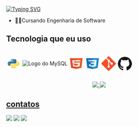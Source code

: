 
[![Typing SVG](https://readme-typing-svg.demolab.com?font=Fira+Code&weight=900&size=24&pause=1000&color=37BFFB&center=falso&vCenter=falso&repeat=verdadeiro&width=435&lines=Ol%C3%A1%2C+Eu+sou+a+Bruna+Villanova%F0%9F%98%8A+)](https://git.io/typing-svg)


 - 👩‍💻Cursando Engenharia de Software

 
 
  
## Tecnologia que eu uso 
<div style="display: inline_block"><br>
<div style="display: inline_block">
 <img align="center" alt="bru-Python" height="30" width="40" src="https://raw.githubusercontent.com/devicons/devicon/master/icons/python/python-original.svg">
 <img align="center" alt="Logo do MySQL" height="30" width="40" src="https://cdn.jsdelivr.net/gh/devicons/devicon/icons/mysql/mysql-original.svg"> 
 <img align="center" alt="Logo do HTML5" height="30" width="40" src="https://raw.githubusercontent.com/devicons/devicon/master/icons/html5/html5-original.svg">
 <img align="center" alt="Logo do CSS3" height="30" width="40" src="https://raw.githubusercontent.com/devicons/devicon/master/icons/css3/css3-original.svg">
<img align="center" alt="Logo do git height="30"  width="40" src="https://raw.githubusercontent.com/devicons/devicon/master/icons/git/git-original.svg" />
<img align="center" alt="Logo do github height="30"  width="40" src="https://raw.githubusercontent.com/devicons/devicon/master/icons/github/github-original.svg" />


##

 
 <div align="center">
  <a href="https://github.com/brunavillanova">
  <img height="180em" src="https://github-readme-stats.vercel.app/api?username=brunavillanova&show_icons=true&theme=dracula&include_all_commits=true&count_private=true"/>
  <img height="180em" src="https://github-readme-stats.vercel.app/api/top-langs/?username=brunavillanova&layout=compact&langs_count=7&theme=dracula"/>
</div>

 
 ## contatos
<div>
 <a href="https://www.linkedin.com/in/bruna-villanova-319204206/" target="_blank"><img src="https://img.shields.io/badge/-LinkedIn-%230077B5?style=for-the-badge&logo=linkedin&logoColor=white" target="_blank"></a> 
 <a href = "mailto:brunnavillanova@gmail.com"><img src="https://img.shields.io/badge/-Gmail-%23333?style=for-the-badge&logo=gmail&logoColor=white" target="_blank"></a>
 <a href="https://www.instagram.com/brunnavillanova/" target="_blank"><img src="https://img.shields.io/badge/-Instagram-%23E4405F?style=for-the-badge&logo=instagram&logoColor=white" target="_blank"></a>


 
</div>


